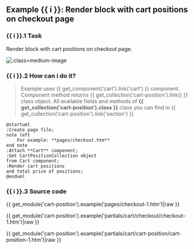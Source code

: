 ## Example {{ i }}: Render block with cart positions on checkout page

### {{ i }}.1 Task

Render block with cart positions on checkout page.

![](./../../../assets/images/fronend-cart-2.png ':class=medium-image')

### {{ i }}.2 How can i do it?

> Example uses {{ get_component('cart').link('cart') }} component.
Component method returns {{ get_collection('cart-position').link() }} class object.
All available fields and methods of **{{ get_collection('cart-position').class }}** class you can find in {{ get_collection('cart-position').link('section') }}

```plantuml
@startuml
:Create page file;
note left
    For example: **pages/checkout.htm**
end note
:Attach **Cart** component;
:Get CartPositionCollection object
from Cart component;
:Render cart positions
and total price of positions;
@enduml
```

### {{ i }}.3 Source code

{{ get_module('cart-position').example('pages/checkout-1.htm')|raw }}

{{ get_module('cart-position').example('partials/cart/checkout/checkout-1.htm')|raw }}

{{ get_module('cart-position').example('partials/cart/cart-position/cart-position-1.htm')|raw }}
